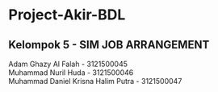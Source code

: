 # Project-Akir-BDL
<h2>Kelompok 5 - SIM JOB ARRANGEMENT</h2>

<p>
  Adam Ghazy Al Falah - 3121500045
  <br>
  Muhammad Nuril Huda - 3121500046
  <br>
  Muhammad Daniel Krisna Halim Putra - 3121500047
</p>

